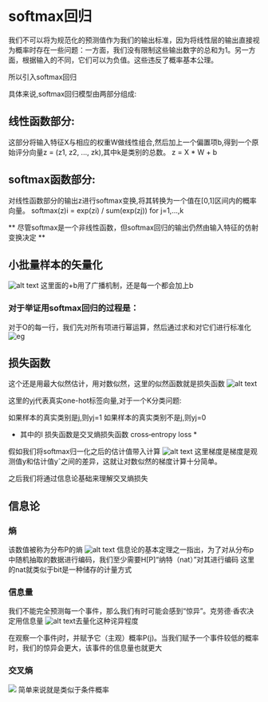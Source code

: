 # softmax回归
我们不可以将为规范化的预测值作为我们的输出标准，因为将线性层的输出直接视为概率时存在一些问题：一方面，我们没有限制这些输出数字的总和为1。另一方面，根据输入的不同，它们可以为负值。这些违反了概率基本公理。

所以引入softmax回归

具体来说,softmax回归模型由两部分组成:

## 线性函数部分: 
这部分将输入特征X与相应的权重W做线性组合,然后加上一个偏置项b,得到一个原始评分向量z = (z1, z2, ..., zk),其中k是类别的总数。 z = X * W + b
## softmax函数部分: 
对线性函数部分的输出z进行softmax变换,将其转换为一个值在[0,1]区间内的概率向量。 softmax(z)i = exp(zi) / sum(exp(zj)) for j=1,...,k

** 尽管softmax是一个非线性函数，但softmax回归的输出仍然由输入特征的仿射变换决定 **

## 小批量样本的矢量化
![alt text](image.png)
这里面的+b用了广播机制，还是每一个都会加上b
### 对于举证用softmax回归的过程是：
对于O的每一行，我们先对所有项进行幂运算，然后通过求和对它们进行标准化
![eg](image-1.png)

## 损失函数
这个还是用最大似然估计，用对数似然，这里的似然函数就是损失函数
![alt text](image-2.png)

这里的yj代表真实one-hot标签向量,对于一个K分类问题:

如果样本的真实类别是j,则yj=1
如果样本的真实类别不是j,则yj=0

* 其中的l 损失函数是交叉熵损失函数 cross‐entropy loss *

假如我们将softmax归一化之后的估计值带入计算
![alt text](image-3.png)
这里梯度是梯度是观测值y和估计值yˆ之间的差异，这就让对数似然的梯度计算十分简单。

之后我们将通过信息论基础来理解交叉熵损失

## 信息论
### 熵
该数值被称为分布P的熵
![alt text](image-4.png)
信息论的基本定理之一指出，为了对从分布p中随机抽取的数据进行编码，我们至少需要H[P]“纳特（nat）”对其进行编码
这里的nat就类似于bit是一种储存的计量方式

### 信息量
我们不能完全预测每一个事件，那么我们有时可能会感到“惊异”。克劳德·香农决定用信息量
![alt text](image-5.png)去量化这种诧异程度

在观察一个事件j时，并赋予它（主观）概率P(j)。当我们赋予一个事件较低的概率时，我们的惊异会更大，该事件的信息量也就更大

### 交叉熵
![
](image-6.png)
简单来说就是类似于条件概率




